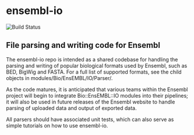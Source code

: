 # ensembl-io

![Build Status](https://travis-ci.org/Ensembl/ensembl-io.svg)

## File parsing and writing code for Ensembl

The ensembl-io repo is intended as a shared codebase for handling 
the parsing and writing of popular biological formats used by Ensembl, 
such as BED, BigWig and FASTA. For a full list of supported formats,
see the child objects in modules/Bio/EnsEMBL/IO/Parser/.

As the code matures, it is anticipated that various teams within the
Ensembl project will begin to integrate Bio::EnsEMBL::IO modules into
their pipelines; it will also be used in future releases of the Ensembl
website to handle parsing of uploaded data and output of exported data.

All parsers should have associated unit tests, which can also serve as
simple tutorials on how to use ensembl-io.
